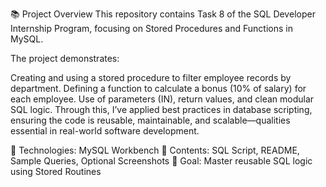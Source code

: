 📚 Project Overview
This repository contains Task 8 of the SQL Developer Internship Program, focusing on Stored Procedures and Functions in MySQL.

The project demonstrates:

Creating and using a stored procedure to filter employee records by department.
Defining a function to calculate a bonus (10% of salary) for each employee.
Use of parameters (IN), return values, and clean modular SQL logic.
Through this, I’ve applied best practices in database scripting, ensuring the code is reusable, maintainable, and scalable—qualities essential in real-world software development.

🔧 Technologies: MySQL Workbench
📁 Contents: SQL Script, README, Sample Queries, Optional Screenshots
🎯 Goal: Master reusable SQL logic using Stored Routines
